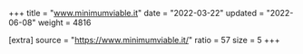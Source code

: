 +++
title = "www.minimumviable.it"
date = "2022-03-22"
updated = "2022-06-08"
weight = 4816

[extra]
source = "https://www.minimumviable.it/"
ratio = 57
size = 5
+++
